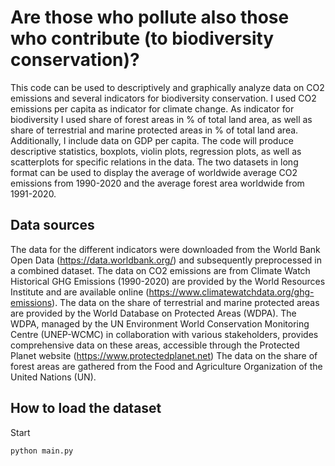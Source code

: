 # Are those who pollute also those who contribute (to biodiversity conservation)?

This code can be used to descriptively and graphically analyze data on CO2 emissions and several indicators for biodiversity conservation. I used CO2 emissions per capita as indicator for climate change.
As indicator for biodiversity I used share of forest areas in % of total land area, as well as share of terrestrial and marine protected areas in % of total land area. 
Additionally, I include data on GDP per capita. The code will produce descriptive statistics, boxplots, violin plots, regression plots, as well as scatterplots for specific relations in the data. 
The two datasets in long format can be used to display the average of worldwide average CO2 emissions from 1990-2020 and the average forest area worldwide from 1991-2020.

## Data sources

The data for the different indicators were downloaded from the World Bank Open Data (https://data.worldbank.org/) and subsequently preprocessed in a combined dataset. 
The data on CO2 emissions are from Climate Watch Historical GHG Emissions (1990-2020) are provided by the World Resources Institute
and are available online (https://www.climatewatchdata.org/ghg-emissions).
The data on the share of terrestrial and marine protected areas are provided by the World Database on Protected Areas (WDPA). The WDPA, managed by the UN Environment World Conservation Monitoring Centre (UNEP-WCMC)
in collaboration with various stakeholders, provides comprehensive data on these areas, accessible through the Protected Planet website (https://www.protectedplanet.net)
The data on the share of forest areas are gathered from the Food and Agriculture Organization of the United Nations (UN).

## How to load the dataset
Start
```shell
python main.py
```

